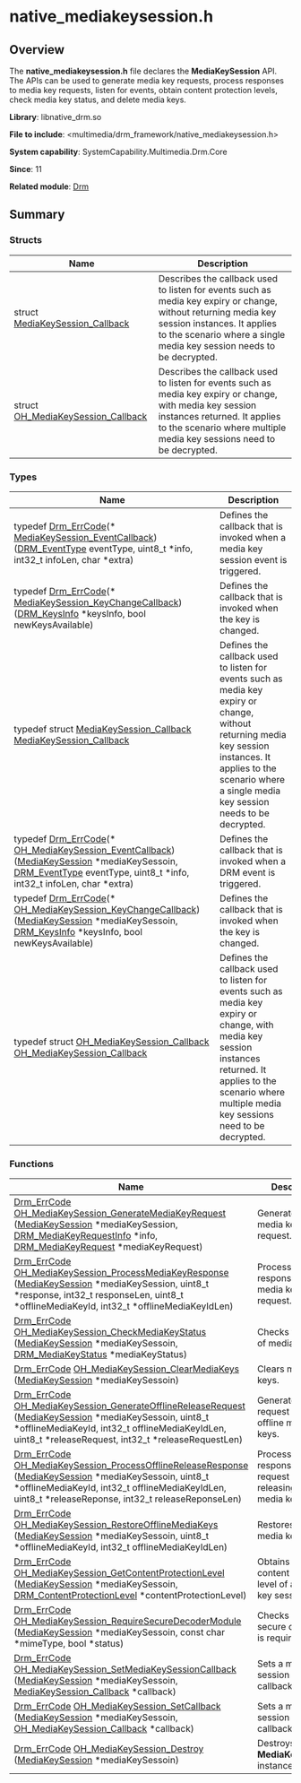 # native_mediakeysession.h


## Overview

The **native_mediakeysession.h** file declares the **MediaKeySession** API. The APIs can be used to generate media key requests, process responses to media key requests, listen for events, obtain content protection levels, check media key status, and delete media keys.

**Library**: libnative_drm.so

**File to include**: &lt;multimedia/drm_framework/native_mediakeysession.h&gt;

**System capability**: SystemCapability.Multimedia.Drm.Core

**Since**: 11

**Related module**: [Drm](_drm.md)


## Summary


### Structs

| Name| Description| 
| -------- | -------- |
| struct  [MediaKeySession_Callback](_media_key_session___callback.md) | Describes the callback used to listen for events such as media key expiry or change, without returning media key session instances. It applies to the scenario where a single media key session needs to be decrypted. | 
| struct  [OH_MediaKeySession_Callback](_o_h___media_key_session___callback.md) | Describes the callback used to listen for events such as media key expiry or change, with media key session instances returned. It applies to the scenario where multiple media key sessions need to be decrypted. | 


### Types

| Name| Description| 
| -------- | -------- |
| typedef [Drm_ErrCode](_drm.md#drm_errcode)(\* [MediaKeySession_EventCallback](_drm.md#mediakeysession_eventcallback)) ([DRM_EventType](_drm.md#drm_eventtype) eventType, uint8_t \*info, int32_t infoLen, char \*extra) | Defines the callback that is invoked when a media key session event is triggered. | 
| typedef [Drm_ErrCode](_drm.md#drm_errcode)(\* [MediaKeySession_KeyChangeCallback](_drm.md#mediakeysession_keychangecallback)) ([DRM_KeysInfo](_d_r_m___keys_info.md) \*keysInfo, bool newKeysAvailable) | Defines the callback that is invoked when the key is changed. | 
| typedef struct [MediaKeySession_Callback](_media_key_session___callback.md) [MediaKeySession_Callback](_drm.md#mediakeysession_callback) | Defines the callback used to listen for events such as media key expiry or change, without returning media key session instances. It applies to the scenario where a single media key session needs to be decrypted. | 
| typedef [Drm_ErrCode](_drm.md#drm_errcode)(\* [OH_MediaKeySession_EventCallback](_drm.md#oh_mediakeysession_eventcallback)) ([MediaKeySession](_drm.md#mediakeysession) \*mediaKeySessoin, [DRM_EventType](_drm.md#drm_eventtype) eventType, uint8_t \*info, int32_t infoLen, char \*extra) | Defines the callback that is invoked when a DRM event is triggered. | 
| typedef [Drm_ErrCode](_drm.md#drm_errcode)(\* [OH_MediaKeySession_KeyChangeCallback](_drm.md#oh_mediakeysession_keychangecallback)) ([MediaKeySession](_drm.md#mediakeysession) \*mediaKeySessoin, [DRM_KeysInfo](_d_r_m___keys_info.md) \*keysInfo, bool newKeysAvailable) | Defines the callback that is invoked when the key is changed. | 
| typedef struct [OH_MediaKeySession_Callback](_o_h___media_key_session___callback.md) [OH_MediaKeySession_Callback](_drm.md#oh_mediakeysession_callback) | Defines the callback used to listen for events such as media key expiry or change, with media key session instances returned. It applies to the scenario where multiple media key sessions need to be decrypted. | 


### Functions

| Name| Description| 
| -------- | -------- |
| [Drm_ErrCode](_drm.md#drm_errcode) [OH_MediaKeySession_GenerateMediaKeyRequest](_drm.md#oh_mediakeysession_generatemediakeyrequest) ([MediaKeySession](_drm.md#mediakeysession) \*mediaKeySession, [DRM_MediaKeyRequestInfo](_d_r_m___media_key_request_info.md) \*info, [DRM_MediaKeyRequest](_d_r_m___media_key_request.md) \*mediaKeyRequest) | Generates a media key request. | 
| [Drm_ErrCode](_drm.md#drm_errcode) [OH_MediaKeySession_ProcessMediaKeyResponse](_drm.md#oh_mediakeysession_processmediakeyresponse) ([MediaKeySession](_drm.md#mediakeysession) \*mediaKeySession, uint8_t \*response, int32_t responseLen, uint8_t \*offlineMediaKeyId, int32_t \*offlineMediaKeyIdLen) | Processes a response to the media key request. | 
| [Drm_ErrCode](_drm.md#drm_errcode) [OH_MediaKeySession_CheckMediaKeyStatus](_drm.md#oh_mediakeysession_checkmediakeystatus) ([MediaKeySession](_drm.md#mediakeysession) \*mediaKeySessoin, [DRM_MediaKeyStatus](_d_r_m___media_key_status.md) \*mediaKeyStatus) | Checks the status of media keys. | 
| [Drm_ErrCode](_drm.md#drm_errcode) [OH_MediaKeySession_ClearMediaKeys](_drm.md#oh_mediakeysession_clearmediakeys) ([MediaKeySession](_drm.md#mediakeysession) \*mediaKeySessoin) | Clears media keys. | 
| [Drm_ErrCode](_drm.md#drm_errcode) [OH_MediaKeySession_GenerateOfflineReleaseRequest](_drm.md#oh_mediakeysession_generateofflinereleaserequest) ([MediaKeySession](_drm.md#mediakeysession) \*mediaKeySessoin, uint8_t \*offlineMediaKeyId, int32_t offlineMediaKeyIdLen, uint8_t \*releaseRequest, int32_t \*releaseRequestLen) | Generates a request to release offline media keys. | 
| [Drm_ErrCode](_drm.md#drm_errcode) [OH_MediaKeySession_ProcessOfflineReleaseResponse](_drm.md#oh_mediakeysession_processofflinereleaseresponse) ([MediaKeySession](_drm.md#mediakeysession) \*mediaKeySessoin, uint8_t \*offlineMediaKeyId, int32_t offlineMediaKeyIdLen, uint8_t \*releaseReponse, int32_t releaseReponseLen) | Processes a response to a request for releasing offline media keys. | 
| [Drm_ErrCode](_drm.md#drm_errcode) [OH_MediaKeySession_RestoreOfflineMediaKeys](_drm.md#oh_mediakeysession_restoreofflinemediakeys) ([MediaKeySession](_drm.md#mediakeysession) \*mediaKeySessoin, uint8_t \*offlineMediaKeyId, int32_t offlineMediaKeyIdLen) | Restores offline media keys. | 
| [Drm_ErrCode](_drm.md#drm_errcode) [OH_MediaKeySession_GetContentProtectionLevel](_drm.md#oh_mediakeysession_getcontentprotectionlevel) ([MediaKeySession](_drm.md#mediakeysession) \*mediaKeySessoin, [DRM_ContentProtectionLevel](_drm.md#drm_contentprotectionlevel) \*contentProtectionLevel) | Obtains the content protection level of a media key session. | 
| [Drm_ErrCode](_drm.md#drm_errcode) [OH_MediaKeySession_RequireSecureDecoderModule](_drm.md#oh_mediakeysession_requiresecuredecodermodule) ([MediaKeySession](_drm.md#mediakeysession) \*mediaKeySessoin, const char \*mimeType, bool \*status) | Checks whether secure decoding is required. | 
| [Drm_ErrCode](_drm.md#drm_errcode) [OH_MediaKeySession_SetMediaKeySessionCallback](_drm.md#oh_mediakeysession_setmediakeysessioncallback) ([MediaKeySession](_drm.md#mediakeysession) \*mediaKeySessoin, [MediaKeySession_Callback](_media_key_session___callback.md) \*callback) | Sets a media key session event callback. | 
| [Drm_ErrCode](_drm.md#drm_errcode) [OH_MediaKeySession_SetCallback](_drm.md#oh_mediakeysession_setcallback) ([MediaKeySession](_drm.md#mediakeysession) \*mediaKeySessoin, [OH_MediaKeySession_Callback](_o_h___media_key_session___callback.md) \*callback) | Sets a media key session event callback. | 
| [Drm_ErrCode](_drm.md#drm_errcode) [OH_MediaKeySession_Destroy](_drm.md#oh_mediakeysession_destroy) ([MediaKeySession](_drm.md#mediakeysession) \*mediaKeySessoin) | Destroys a **MediaKeySession** instance. | 
